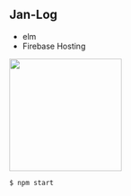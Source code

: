 ## Jan-Log
- elm
- Firebase Hosting

<img height=200 src="https://user-images.githubusercontent.com/49891479/137516995-56ad5347-d7dd-404b-8ce4-c05a9c2dc458.png">

```bash
$ npm start
```

